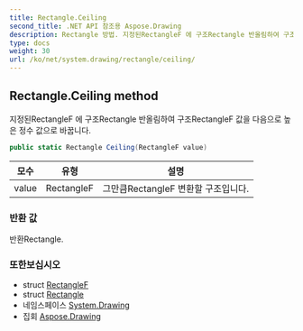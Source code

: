 ```yaml
---
title: Rectangle.Ceiling
second_title: .NET API 참조용 Aspose.Drawing
description: Rectangle 방법. 지정된RectangleF 에 구조Rectangle 반올림하여 구조RectangleF 값을 다음으로 높은 정수 값으로 바꿉니다.
type: docs
weight: 30
url: /ko/net/system.drawing/rectangle/ceiling/
---
```

## Rectangle.Ceiling method

지정된RectangleF 에 구조Rectangle 반올림하여 구조RectangleF 값을 다음으로 높은 정수 값으로 바꿉니다.

```csharp
public static Rectangle Ceiling(RectangleF value)
```

| 모수 | 유형 | 설명 |
| --- | --- | --- |
| value | RectangleF | 그만큼RectangleF 변환할 구조입니다. |

### 반환 값

반환Rectangle.

### 또한보십시오

* struct [RectangleF](../../rectanglef/)
* struct [Rectangle](../)
* 네임스페이스 [System.Drawing](../../rectangle/)
* 집회 [Aspose.Drawing](../../../)


